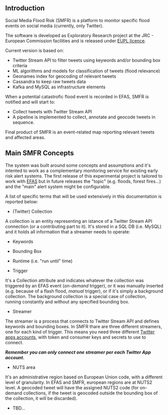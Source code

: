 ## Introduction

Social Media Flood Risk (SMFR) is a platform to monitor specific flood events on social media (currently, only Twitter).

The software is developed as Exploratory Research project at the JRC - European Commission facilities and is released under [EUPL licence](LICENCE).

Current version is based on:
  - Twitter Stream API to filter tweets using keywords and/or bounding box criteria
  - ML algorithms and models for classification of tweets (flood relevance)
  - Geonames index for geocoding of relevant tweets
  - Cassandra to keep raw tweets data
  - Kafka and MySQL as infrastructure elements

When a potential catastrofic flood event is recorded in EFAS, SMFR is notified and will start to:

  - Collect tweets with Twitter Stream API
  - A pipeline is implemented to collect, annotate and geocode tweets in sequence.

Final product of SMFR is an event-related map reporting relevant tweets and affected areas.


## Main SMFR Concepts

The system was built around some concepts and assumptions and it's intented to work as a complementary monitoring service for existing early risk alert systems.
The first release of this experimental project is tailored to work with [EFAS](http://www.efas.eu) but in future releases the "topic" (e.g. floods, forest fires...) and the "main" alert system might be configurable.

A list of specific terms that will be used extensively in this documentation is reported below:

- (Twitter) Collection

A collection is an entity representing an istance of a Twitter Stream API connection (or a contributing part to it). 
It's stored in a SQL DB (i.e. MySQL) and it holds all information that a streamer needs to operate:
  - Keywords
  - Bounding Box
  - Runtime (i.e. "run until" time)

- Trigger

It's a Collection attribute and indicates whatever the collection was triggered by an EFAS event (_on-demand_ trigger), or it was manually inserted (e.g. because of a flash flood, _manual_ trigger), or if it's simply a background collection.
The background collection is a special case of collection, running constantly and without any specified bounding box.
   
- Streamer

The streamer is a process that connects to Twitter Stream API and defines keywords and bounding boxes. In SMFR thare are three different streamers, one for each kind of trigger.
This means you need three different [Twitter apps accounts](https://developer.twitter.com/en/apps), with token and consumer keys and secrets to use to connect. 

**_Remember you can only connect one streamer per each Twitter App account._** 

- NUTS area

It's an administrative region based on European Union code, with a different level of granularity. In EFAS and SMFR, european regions are at NUTS2 level.
A geocoded tweet will have the assigned NUTS2 code (for on-demand collections, if the tweet is geocoded outside the bounding box of the collection, it will be discarded).

- TBD...
